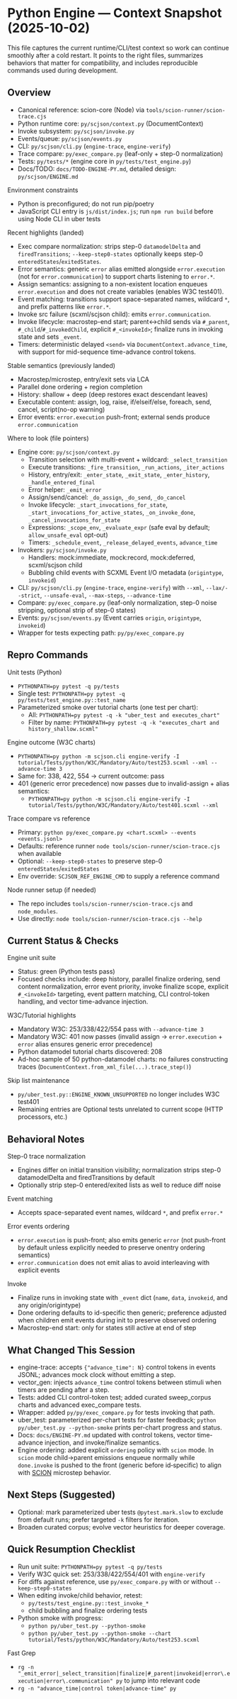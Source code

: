 # Python Engine — Context Snapshot (2025-10-02)

This file captures the current runtime/CLI/test context so work can continue smoothly after a cold restart. It points to the right files, summarizes behaviors that matter for compatibility, and includes reproducible commands used during development.

## Overview
- Canonical reference: scion-core (Node) via `tools/scion-runner/scion-trace.cjs`
- Python runtime core: `py/scjson/context.py` (DocumentContext)
- Invoke subsystem: `py/scjson/invoke.py`
- Events/queue: `py/scjson/events.py`
- CLI: `py/scjson/cli.py` (`engine-trace`, `engine-verify`)
- Trace compare: `py/exec_compare.py` (leaf-only + step-0 normalization)
- Tests: `py/tests/*` (engine core in `py/tests/test_engine.py`)
- Docs/TODO: `docs/TODO-ENGINE-PY.md`, detailed design: `py/scjson/ENGINE.md`

Environment constraints
- Python is preconfigured; do not run pip/poetry
- JavaScript CLI entry is `js/dist/index.js`; run `npm run build` before using Node CLI in uber tests

Recent highlights (landed)
- Exec compare normalization: strips step-0 `datamodelDelta` and `firedTransitions`; `--keep-step0-states` optionally keeps step-0 `enteredStates`/`exitedStates`.
- Error semantics: generic `error` alias emitted alongside `error.execution` (not for `error.communication`) to support charts listening to `error.*`.
- Assign semantics: assigning to a non-existent location enqueues `error.execution` and does not create variables (enables W3C test401).
- Event matching: transitions support space-separated names, wildcard `*`, and prefix patterns like `error.*`.
- Invoke src failure (scxml/scjson child): emits `error.communication`.
- Invoke lifecycle: macrostep-end start; parent↔child sends via `#_parent`, `#_child`/`#_invokedChild`, explicit `#_<invokeId>`; finalize runs in invoking state and sets `_event`.
- Timers: deterministic delayed `<send>` via `DocumentContext.advance_time`, with support for mid-sequence time-advance control tokens.

Stable semantics (previously landed)
- Macrostep/microstep, entry/exit sets via LCA
- Parallel done ordering + region completion
- History: shallow + deep (deep restores exact descendant leaves)
- Executable content: assign, log, raise, if/elseif/else, foreach, send, cancel, script(no-op warning)
- Error events: `error.execution` push-front; external sends produce `error.communication`

Where to look (file pointers)
- Engine core: `py/scjson/context.py`
  - Transition selection with multi-event + wildcard: `_select_transition`
  - Execute transitions: `_fire_transition`, `_run_actions`, `_iter_actions`
  - History, entry/exit: `_enter_state`, `_exit_state`, `_enter_history`, `_handle_entered_final`
  - Error helper: `_emit_error`
  - Assign/send/cancel: `_do_assign`, `_do_send`, `_do_cancel`
  - Invoke lifecycle: `_start_invocations_for_state`, `_start_invocations_for_active_states`, `_on_invoke_done`, `_cancel_invocations_for_state`
  - Expressions: `_scope_env`, `_evaluate_expr` (safe eval by default; `allow_unsafe_eval` opt-out)
  - Timers: `_schedule_event`, `_release_delayed_events`, `advance_time`
- Invokers: `py/scjson/invoke.py`
  - Handlers: mock:immediate, mock:record, mock:deferred, scxml/scjson child
  - Bubbling child events with SCXML Event I/O metadata (`origintype`, `invokeid`)
- CLI: `py/scjson/cli.py` (`engine-trace`, `engine-verify`) with `--xml`, `--lax/--strict`, `--unsafe-eval`, `--max-steps`, `--advance-time`
- Compare: `py/exec_compare.py` (leaf-only normalization, step-0 noise stripping, optional strip of step-0 states)
- Events: `py/scjson/events.py` (Event carries `origin`, `origintype`, `invokeid`)
 - Wrapper for tests expecting path: `py/py/exec_compare.py`

## Repro Commands
Unit tests (Python)
- `PYTHONPATH=py pytest -q py/tests`
- Single test: `PYTHONPATH=py pytest -q py/tests/test_engine.py::test_name`
 - Parameterized smoke over tutorial charts (one test per chart):
   - All: `PYTHONPATH=py pytest -q -k "uber_test and executes_chart"`
   - Filter by name: `PYTHONPATH=py pytest -q -k "executes_chart and history_shallow.scxml"`

Engine outcome (W3C charts)
- `PYTHONPATH=py python -m scjson.cli engine-verify -I tutorial/Tests/python/W3C/Mandatory/Auto/test253.scxml --xml --advance-time 3`
- Same for: 338, 422, 554 → current outcome: pass
- 401 (generic error precedence) now passes due to invalid-assign + alias semantics:
  - `PYTHONPATH=py python -m scjson.cli engine-verify -I tutorial/Tests/python/W3C/Mandatory/Auto/test401.scxml --xml`

Trace compare vs reference
- Primary: `python py/exec_compare.py <chart.scxml> --events <events.jsonl>`
- Defaults: reference runner `node tools/scion-runner/scion-trace.cjs` when available
- Optional: `--keep-step0-states` to preserve step-0 `enteredStates`/`exitedStates`
- Env override: `SCJSON_REF_ENGINE_CMD` to supply a reference command

Node runner setup (if needed)
- The repo includes `tools/scion-runner/scion-trace.cjs` and `node_modules`.
- Use directly: `node tools/scion-runner/scion-trace.cjs --help`

## Current Status & Checks
Engine unit suite
- Status: green (Python tests pass)
- Focused checks include: deep history, parallel finalize ordering, send content normalization, error event priority, invoke finalize scope, explicit `#_<invokeId>` targeting, event pattern matching, CLI control-token handling, and vector time-advance injection.

W3C/Tutorial highlights
- Mandatory W3C: 253/338/422/554 pass with `--advance-time 3`
- Mandatory W3C: 401 now passes (invalid assign → `error.execution` + `error` alias ensures generic error precedence)
- Python datamodel tutorial charts discovered: 208
- Ad-hoc sample of 50 python-datamodel charts: no failures constructing traces (`DocumentContext.from_xml_file(...).trace_step()`)

Skip list maintenance
- `py/uber_test.py::ENGINE_KNOWN_UNSUPPORTED` no longer includes W3C test401
- Remaining entries are Optional tests unrelated to current scope (HTTP processors, etc.)

## Behavioral Notes
Step-0 trace normalization
- Engines differ on initial transition visibility; normalization strips step-0 datamodelDelta and firedTransitions by default
- Optionally strip step-0 entered/exited lists as well to reduce diff noise

Event matching
- Accepts space-separated event names, wildcard `*`, and prefix `error.*`

Error events ordering
- `error.execution` is push-front; also emits generic `error` (not push-front by default unless explicitly needed to preserve onentry ordering semantics)
- `error.communication` does not emit alias to avoid interleaving with explicit events

Invoke
- Finalize runs in invoking state with `_event` dict (`name`, `data`, `invokeid`, and any origin/origintype)
- Done ordering defaults to id-specific then generic; preference adjusted when children emit events during init to preserve observed ordering
- Macrostep-end start: only for states still active at end of step

## What Changed This Session
- engine-trace: accepts `{"advance_time": N}` control tokens in events JSONL; advances mock clock without emitting a step.
- vector_gen: injects `advance_time` control tokens between stimuli when timers are pending after a step.
- Tests: added CLI control-token test; added curated sweep_corpus charts and advanced exec_compare tests.
- Wrapper: added `py/py/exec_compare.py` for tests invoking that path.
- uber_test: parameterized per-chart tests for faster feedback; `python py/uber_test.py --python-smoke` prints per-chart progress and status.
- Docs: `docs/ENGINE-PY.md` updated with control tokens, vector time-advance injection, and invoke/finalize semantics.
- Engine ordering: added explicit `ordering` policy with `scion` mode. In `scion` mode child→parent emissions enqueue normally while `done.invoke` is pushed to the front (generic before id‑specific) to align with [SCION](https://www.npmjs.com/package/scion) microstep behavior.

## Next Steps (Suggested)
- Optional: mark parameterized uber tests `@pytest.mark.slow` to exclude from default runs; prefer targeted `-k` filters for iteration.
- Broaden curated corpus; evolve vector heuristics for deeper coverage.

## Quick Resumption Checklist
- Run unit suite: `PYTHONPATH=py pytest -q py/tests`
- Verify W3C quick set: 253/338/422/554/401 with `engine-verify`
- For diffs against reference, use `py/exec_compare.py` with or without `--keep-step0-states`
- When editing invoke/child behavior, retest:
  - `py/tests/test_engine.py::test_invoke_*`
  - child bubbling and finalize ordering tests
 - Python smoke with progress:
   - `python py/uber_test.py --python-smoke`
   - `python py/uber_test.py --python-smoke --chart tutorial/Tests/python/W3C/Mandatory/Auto/test253.scxml`

Fast Grep
- `rg -n "_emit_error|_select_transition|finalize|#_parent|invokeid|error\.execution|error\.communication" py` to jump into relevant code
 - `rg -n "advance_time|control token|advance-time" py`
